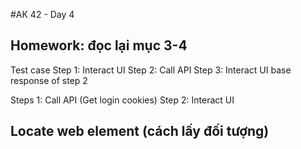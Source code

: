 #AK 42 - Day 4

## Homework: đọc lại mục 3-4 

Test case 
Step 1: Interact UI 
Step 2: Call API
Step 3: Interact UI base response of step 2

Steps 1: Call API (Get login cookies)
Step 2: Interact UI 

## Locate web element (cách lấy đối tượng)
